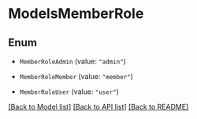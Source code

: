 # ModelsMemberRole

## Enum


* `MemberRoleAdmin` (value: `"admin"`)

* `MemberRoleMember` (value: `"member"`)

* `MemberRoleUser` (value: `"user"`)


[[Back to Model list]](../README.md#documentation-for-models) [[Back to API list]](../README.md#documentation-for-api-endpoints) [[Back to README]](../README.md)


